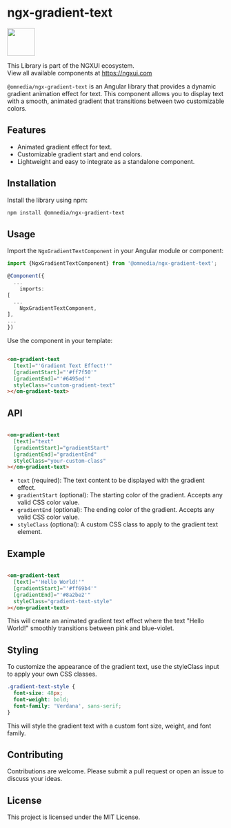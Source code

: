 # ngx-gradient-text

<a href="https://ngxui.com" target="_blank" style="display: flex;gap: .5rem;align-items: center;cursor: pointer; padding: 0 0 0 0; height: fit-content;">
  <img src="https://ngxui.com/assets/img/ngxui-logo.png" style="width: 64px;height: 64px;">
</a>

This Library is part of the NGXUI ecosystem. <br>
View all available components at https://ngxui.com

`@omnedia/ngx-gradient-text` is an Angular library that provides a dynamic gradient animation effect for text. This component allows you to display text with a smooth, animated gradient that transitions between two customizable colors.

## Features

- Animated gradient effect for text.
- Customizable gradient start and end colors.
- Lightweight and easy to integrate as a standalone component.

## Installation

Install the library using npm:

```bash
npm install @omnedia/ngx-gradient-text
```

## Usage

Import the `NgxGradientTextComponent` in your Angular module or component:

```typescript
import {NgxGradientTextComponent} from '@omnedia/ngx-gradient-text';

@Component({
  ...
    imports:
[
  ...
    NgxGradientTextComponent,
],
...
})
```

Use the component in your template:

```html

<om-gradient-text
  [text]="'Gradient Text Effect!'"
  [gradientStart]="'#ff7f50'"
  [gradientEnd]="'#6495ed'"
  styleClass="custom-gradient-text"
></om-gradient-text>
```

## API

```html

<om-gradient-text
  [text]="text"
  [gradientStart]="gradientStart"
  [gradientEnd]="gradientEnd"
  styleClass="your-custom-class"
></om-gradient-text>
```

- `text` (required): The text content to be displayed with the gradient effect.
- `gradientStart` (optional): The starting color of the gradient. Accepts any valid CSS color value.
- `gradientEnd` (optional): The ending color of the gradient. Accepts any valid CSS color value.
- `styleClass` (optional): A custom CSS class to apply to the gradient text element.

## Example

```html

<om-gradient-text
  [text]="'Hello World!'"
  [gradientStart]="'#ff69b4'"
  [gradientEnd]="'#8a2be2'"
  styleClass="gradient-text-style"
></om-gradient-text>
```

This will create an animated gradient text effect where the text "Hello World!" smoothly transitions between pink and blue-violet.

## Styling

To customize the appearance of the gradient text, use the styleClass input to apply your own CSS classes.

```css
.gradient-text-style {
  font-size: 48px;
  font-weight: bold;
  font-family: 'Verdana', sans-serif;
}
```

This will style the gradient text with a custom font size, weight, and font family.

## Contributing

Contributions are welcome. Please submit a pull request or open an issue to discuss your ideas.

## License

This project is licensed under the MIT License.
